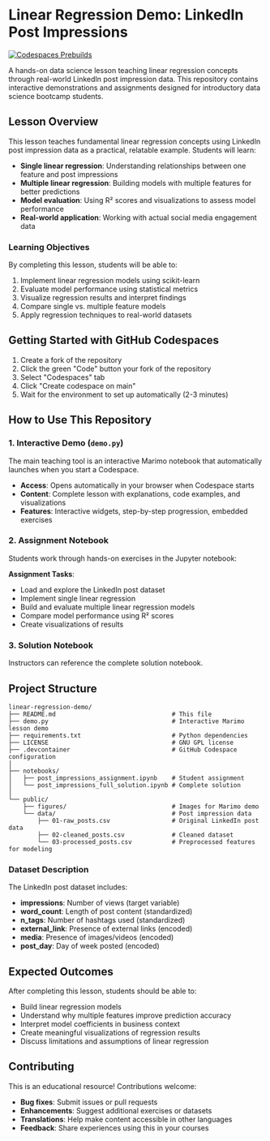 # Linear Regression Demo: LinkedIn Post Impressions

[![Codespaces Prebuilds](https://github.com/gperdrizet/linear-regression-demo/actions/workflows/codespaces/create_codespaces_prebuilds/badge.svg)](https://github.com/gperdrizet/linear-regression-demo/actions/workflows/codespaces/create_codespaces_prebuilds)

A hands-on data science lesson teaching linear regression concepts through real-world LinkedIn post impression data. This repository contains interactive demonstrations and assignments designed for introductory data science bootcamp students.

## Lesson Overview

This lesson teaches fundamental linear regression concepts using LinkedIn post impression data as a practical, relatable example. Students will learn:

- **Single linear regression**: Understanding relationships between one feature and post impressions
- **Multiple linear regression**: Building models with multiple features for better predictions
- **Model evaluation**: Using R² scores and visualizations to assess model performance
- **Real-world application**: Working with actual social media engagement data

### Learning Objectives

By completing this lesson, students will be able to:
1. Implement linear regression models using scikit-learn
2. Evaluate model performance using statistical metrics
3. Visualize regression results and interpret findings
4. Compare single vs. multiple feature models
5. Apply regression techniques to real-world datasets

## Getting Started with GitHub Codespaces

1. Create a fork of the repository
2. Click the green "Code" button your fork of the repository
3. Select "Codespaces" tab
4. Click "Create codespace on main"
5. Wait for the environment to set up automatically (2-3 minutes)

## How to Use This Repository

### 1. Interactive Demo (`demo.py`)
The main teaching tool is an interactive Marimo notebook that automatically launches when you start a Codespace.

- **Access**: Opens automatically in your browser when Codespace starts
- **Content**: Complete lesson with explanations, code examples, and visualizations
- **Features**: Interactive widgets, step-by-step progression, embedded exercises

### 2. Assignment Notebook
Students work through hands-on exercises in the Jupyter notebook:

**Assignment Tasks**:
- Load and explore the LinkedIn post dataset
- Implement single linear regression
- Build and evaluate multiple linear regression models
- Compare model performance using R² scores
- Create visualizations of results

### 3. Solution Notebook
Instructors can reference the complete solution notebook.


## Project Structure

```
linear-regression-demo/
├── README.md                                # This file
├── demo.py                                  # Interactive Marimo lesson demo
├── requirements.txt                         # Python dependencies
├── LICENSE                                  # GNU GPL license
├── .devcontainer                            # GitHub Codespace configuration
│
├── notebooks/
│   ├── post_impressions_assignment.ipynb    # Student assignment
│   └── post_impressions_full_solution.ipynb # Complete solution
│
└── public/
    ├── figures/                             # Images for Marimo demo
    └── data/                                # Post impression data
        ├── 01-raw_posts.csv                 # Original LinkedIn post data
        ├── 02-cleaned_posts.csv             # Cleaned dataset
        └── 03-processed_posts.csv           # Preprocessed features for modeling
```

### Dataset Description

The LinkedIn post dataset includes:
- **impressions**: Number of views (target variable)
- **word_count**: Length of post content (standardized)
- **n_tags**: Number of hashtags used (standardized)
- **external_link**: Presence of external links (encoded)
- **media**: Presence of images/videos (encoded)
- **post_day**: Day of week posted (encoded)

## Expected Outcomes

After completing this lesson, students should be able to:

- Build linear regression models
- Understand why multiple features improve prediction accuracy
- Interpret model coefficients in business context
- Create meaningful visualizations of regression results
- Discuss limitations and assumptions of linear regression

## Contributing

This is an educational resource! Contributions welcome:

- **Bug fixes**: Submit issues or pull requests
- **Enhancements**: Suggest additional exercises or datasets
- **Translations**: Help make content accessible in other languages
- **Feedback**: Share experiences using this in your courses
